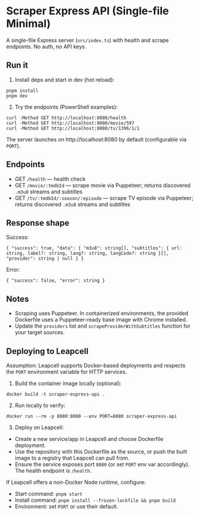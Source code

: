 # Scraper Express API (Single-file Minimal)

A single-file Express server (`src/index.ts`) with health and scrape endpoints. No auth, no API keys.

## Run it

1. Install deps and start in dev (hot reload):

```
pnpm install
pnpm dev
```

2. Try the endpoints (PowerShell examples):

```
curl -Method GET http://localhost:8080/health
curl -Method GET http://localhost:8080/movie/597
curl -Method GET http://localhost:8080/tv/1396/1/1
```

The server launches on http://localhost:8080 by default (configurable via `PORT`).

## Endpoints

- GET `/health` — health check
- GET `/movie/:tmdbId` — scrape movie via Puppeteer; returns discovered `.m3u8` streams and subtitles
- GET `/tv/:tmdbId/:season/:episode` — scrape TV episode via Puppeteer; returns discovered `.m3u8` streams and subtitles

## Response shape

Success:

```
{ "success": true, "data": { "m3u8": string[], "subtitles": { url: string, label?: string, lang?: string, langCode?: string }[], "provider": string | null } }
```

Error:

```
{ "success": false, "error": string }
```

## Notes

- Scraping uses Puppeteer. In containerized environments, the provided Dockerfile uses a Puppeteer-ready base image with Chrome installed.
- Update the `providers` list and `scrapeProviderWithSubtitles` function for your target sources.

## Deploying to Leapcell

Assumption: Leapcell supports Docker-based deployments and respects the `PORT` environment variable for HTTP services.

1. Build the container image locally (optional):

```
docker build -t scraper-express-api .
```

2. Run locally to verify:

```
docker run --rm -p 8080:8080 --env PORT=8080 scraper-express-api
```

3. Deploy on Leapcell:

- Create a new service/app in Leapcell and choose Dockerfile deployment.
- Use the repository with this Dockerfile as the source, or push the built image to a registry that Leapcell can pull from.
- Ensure the service exposes port `8080` (or set `PORT` env var accordingly). The health endpoint is `/health`.

If Leapcell offers a non-Docker Node runtime, configure:

- Start command: `pnpm start`
- Install command: `pnpm install --frozen-lockfile && pnpm build`
- Environment: set `PORT` or use their default.
